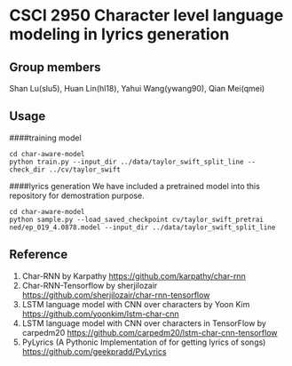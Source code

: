 # CSCI 2950 Character level language modeling in lyrics generation

## Group members
Shan Lu(slu5), Huan Lin(hl18), Yahui Wang(ywang90), Qian Mei(qmei)

## Usage
####training model
```shell
cd char-aware-model
python train.py --input_dir ../data/taylor_swift_split_line --check_dir ../cv/taylor_swift
```

####lyrics generation
We have included a pretrained model into this repository for demostration purpose.
```shell
cd char-aware-model
python sample.py --load_saved_checkpoint cv/taylor_swift_pretrai    ned/ep_019_4.0878.model --input_dir ../data/taylor_swift_split_line
```

## Reference
1. Char-RNN by Karpathy
https://github.com/karpathy/char-rnn
2. Char-RNN-Tensorflow by sherjilozair
https://github.com/sherjilozair/char-rnn-tensorflow
3. LSTM language model with CNN over characters by Yoon Kim
https://github.com/yoonkim/lstm-char-cnn
4. LSTM language model with CNN over characters in TensorFlow by carpedm20
https://github.com/carpedm20/lstm-char-cnn-tensorflow
5. PyLyrics (A Pythonic Implementation of for getting lyrics of songs)
https://github.com/geekpradd/PyLyrics
